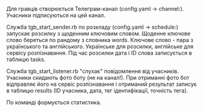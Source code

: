 Для гравців створюється Телеграм-канал (config.yaml -> channel:).
Учасники підписуються на цей канал.

Служба tgb_start_sender.rb по розкладу (config.yaml -> schedule:) запускає розсилку з щоденним ключовим словом.
Щоденне ключове слово береться по рандому з словника words. Ключове слово - пара з українського та англійського. Українське для розсилки, англійське для сервісу розпізнавання. Під час розсилки дата і ID слова записується в таблицю tasks.

Служба tgb_start_listener.rb "слухає" повідомлення від учасників. Учасники скидають фото боту (не на канал!). При отриманні фото бот відправляє його на сервіс розпізнавання і отриманий результат записує в таблицю results (ID учасника, дата, тег ідентифікації, точність тега).

По команді формується статистика.
